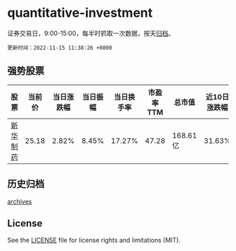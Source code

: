 # quantitative-investment

证券交易日，9:00-15:00，每半时抓取一次数据，按天[归档](archives)。

`更新时间：2022-11-15 11:38:26 +0800`

## 强势股票

|股票|当前价|当日涨跌幅|当日振幅|当日换手率|市盈率TTM|总市值|近10日涨跌幅|
|----|----|----|----|----|----|----|----|
|[新华制药](https://xueqiu.com/S/SZ000756)|25.18|2.82%|8.45%|17.27%|47.28|168.61亿|31.63%|

## 历史归档

[archives](archives)

## License

See the [LICENSE](LICENSE) file for license rights and limitations (MIT).